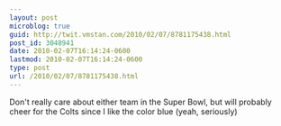 ```yaml
---
layout: post
microblog: true
guid: http://twit.vmstan.com/2010/02/07/8781175438.html
post_id: 3048941
date: 2010-02-07T16:14:24-0600
lastmod: 2010-02-07T16:14:24-0600
type: post
url: /2010/02/07/8781175438.html
---
```

Don't really care about either team in the Super Bowl, but will probably cheer for the Colts since I like the color blue (yeah, seriously)
